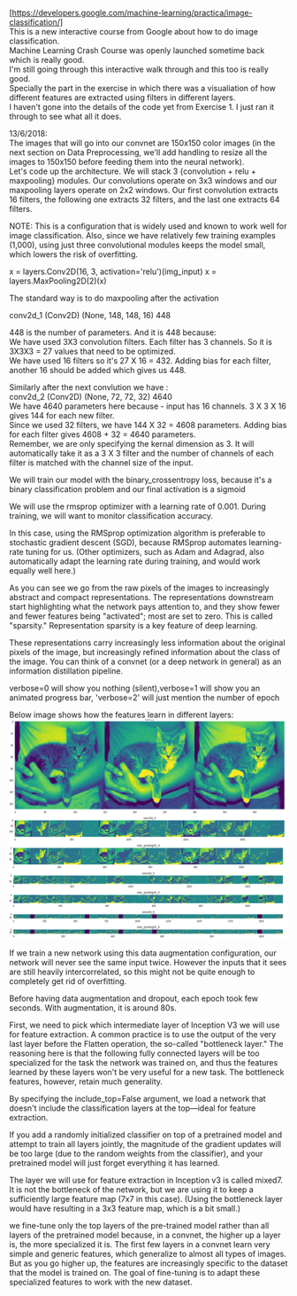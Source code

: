 [https://developers.google.com/machine-learning/practica/image-classification/]   
This is a new interactive course from Google about how to do image classification.  
Machine Learning Crash Course was openly launched sometime back which is really good.  
I'm still going through this interactive walk through and this too is really good.  
Specially the part in the exercise in which there was a visualiation of how different features are extracted using filters in different layers.  
I haven't gone into the details of the code yet from Exercise 1. I just ran it through to see what all it does.  

13/6/2018:  
The images that will go into our convnet are 150x150 color images (in the next section on Data Preprocessing, we'll add handling to resize all the images to 150x150 before feeding them into the neural network).  
Let's code up the architecture. We will stack 3 {convolution + relu + maxpooling} modules. Our convolutions operate on 3x3 windows and our maxpooling layers operate on 2x2 windows. Our first convolution extracts 16 filters, the following one extracts 32 filters, and the last one extracts 64 filters.  

NOTE: This is a configuration that is widely used and known to work well for image classification. Also, since we have relatively few training examples (1,000), using just three convolutional modules keeps the model small, which lowers the risk of overfitting.   

x = layers.Conv2D(16, 3, activation='relu')(img_input)
x = layers.MaxPooling2D(2)(x)  

The standard way is to do maxpooling after the activation  

conv2d_1 (Conv2D)            (None, 148, 148, 16)      448    

448 is the number of parameters. And it is 448 because:  
We have used 3X3 convolution filters. Each filter has 3 channels. So it is 3X3X3 = 27 values that need to be optimized.  
We have used 16 filters so it's 27 X 16 = 432. Adding bias for each filter, another 16 should be added which gives us 448.  

Similarly after the next convlution we have :    
conv2d_2 (Conv2D)            (None, 72, 72, 32)        4640   
We have 4640 parameters here because - input has 16 channels. 3 X 3 X 16 gives 144 for each new filter.  
Since we used 32 filters, we have 144 X 32 = 4608 parameters.  Adding bias for each filter gives 4608 + 32 = 4640 parameters.  
Remember, we are only specifying the kernal dimension as 3. It will automatically take it as a 3 X 3 filter and the number of channels of each filter is matched with the channel size of the input.  

We will train our model with the binary_crossentropy loss, because it's a binary classification problem and our final activation is a sigmoid  

We will use the rmsprop optimizer with a learning rate of 0.001. During training, we will want to monitor classification accuracy.  

In this case, using the RMSprop optimization algorithm is preferable to stochastic gradient descent (SGD), because RMSprop automates learning-rate tuning for us. (Other optimizers, such as Adam and Adagrad, also automatically adapt the learning rate during training, and would work equally well here.)  

As you can see we go from the raw pixels of the images to increasingly abstract and compact representations. The representations downstream start highlighting what the network pays attention to, and they show fewer and fewer features being "activated"; most are set to zero. This is called "sparsity." Representation sparsity is a key feature of deep learning.  

These representations carry increasingly less information about the original pixels of the image, but increasingly refined information about the class of the image. You can think of a convnet (or a deep network in general) as an information distillation pipeline.  

verbose=0 will show you nothing (silent),verbose=1 will show you an animated progress bar, 'verbose=2' will just mention the number of epoch  

Below image shows how the features learn in different layers:  
![](images/filterviz.jpeg)

If we train a new network using this data augmentation configuration, our network will never see the same input twice. However the inputs that it sees are still heavily intercorrelated, so this might not be quite enough to completely get rid of overfitting.  

Before having data augmentation and dropout, each epoch took few seconds. With augmentation, it is around 80s.  

First, we need to pick which intermediate layer of Inception V3 we will use for feature extraction. A common practice is to use the output of the very last layer before the Flatten operation, the so-called "bottleneck layer." The reasoning here is that the following fully connected layers will be too specialized for the task the network was trained on, and thus the features learned by these layers won't be very useful for a new task. The bottleneck features, however, retain much generality.  

By specifying the include_top=False argument, we load a network that doesn't include the classification layers at the top—ideal for feature extraction.  

If you add a randomly initialized classifier on top of a pretrained model and attempt to train all layers jointly, the magnitude of the gradient updates will be too large (due to the random weights from the classifier), and your pretrained model will just forget everything it has learned.  

The layer we will use for feature extraction in Inception v3 is called mixed7. It is not the bottleneck of the network, but we are using it to keep a sufficiently large feature map (7x7 in this case). (Using the bottleneck layer would have resulting in a 3x3 feature map, which is a bit small.)   

we fine-tune only the top layers of the pre-trained model rather than all layers of the pretrained model because, in a convnet, the higher up a layer is, the more specialized it is. The first few layers in a convnet learn very simple and generic features, which generalize to almost all types of images. But as you go higher up, the features are increasingly specific to the dataset that the model is trained on. The goal of fine-tuning is to adapt these specialized features to work with the new dataset.  



 
